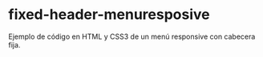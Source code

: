 # fixed-header-menuresposive
Ejemplo de código en HTML y CSS3 de un menú responsive con cabecera fija.
